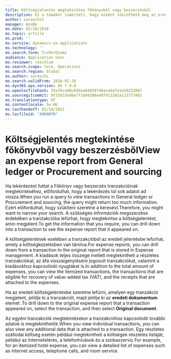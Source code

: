 ```yaml
---
title: Költségjelentés megtekintése főkönyvből vagy beszerzésből
description: Ez a témakör ismerteti, hogy miként tekinthető meg az eredeti költségjelentés, amelyen egy tranzakció jelent meg.
author: saraschi2
manager: AnnBe
ms.date: 02/26/2018
ms.topic: article
ms.prod: ''
ms.service: dynamics-ax-applications
ms.technology: ''
ms.search.form: TrvPerDiems
audience: Application User
ms.reviewer: roschlom
ms.search.scope: Core, Operations
ms.search.region: Global
ms.author: saraschi
ms.search.validFrom: 2016-02-28
ms.dyn365.ops.version: AX 7.0.0
ms.openlocfilehash: 35a76cad8c6ddaa84038746ace6a7e1e5623388f
ms.sourcegitcommit: 9f31b33ed6e7f1b49200a407913201a1337f3401
ms.translationtype: HT
ms.contentlocale: hu-HU
ms.lasthandoff: 01/14/2021
ms.locfileid: "4960070"
---
```

# <a name="view-an-expense-report-from-general-ledger-or-procurement-and-sourcing"></a><span data-ttu-id="cc46c-103">Költségjelentés megtekintése főkönyvből vagy beszerzésből</span><span class="sxs-lookup"><span data-stu-id="cc46c-103">View an expense report from General ledger or Procurement and sourcing</span></span>

<span data-ttu-id="cc46c-104">Ha lekérdezést futtat a Főkönyv vagy beszerzés tranzakcióinak megtekintéséhez, előfordulhat, hogy a lekérdezés túl sok adatot ad vissza.</span><span class="sxs-lookup"><span data-stu-id="cc46c-104">When you run a query to view transactions in General ledger or Procurement and sourcing, the query might return too much information.</span></span> <span data-ttu-id="cc46c-105">Ezért előfordulhat, hogy szűkíteni szeretné a keresést.</span><span class="sxs-lookup"><span data-stu-id="cc46c-105">Therefore, you might want to narrow your search.</span></span> <span data-ttu-id="cc46c-106">A szükséges információk megszerzése érdekében a tranzakcióba lefúrhat, hogy megtekintse a költségjelentést, amin megjelent.</span><span class="sxs-lookup"><span data-stu-id="cc46c-106">To get the information that you require, you can drill down into a transaction to see the expense report that it appeared on.</span></span>

<span data-ttu-id="cc46c-107">A költségjelentések esetében a tranzakcióból az eredeti jelentésbe lefúrhat, amely a költségkezelésben van tárolva.</span><span class="sxs-lookup"><span data-stu-id="cc46c-107">For expense reports, you can drill down from a transaction to the original report that is stored in Expense management.</span></span> <span data-ttu-id="cc46c-108">A kiadások teljes összege mellett megtekintheti a részletes tranzakciókat, az áfa visszaigénylésére jogosult tranzakciókat, valamint a kiadásokhoz kapcsolódó nyugtákat is.</span><span class="sxs-lookup"><span data-stu-id="cc46c-108">In addition to the total amount of expenses, you can view the itemized transactions, the transactions that are eligible for recovery of value-added tax (VAT), and the receipts that are attached to the expenses.</span></span>

<span data-ttu-id="cc46c-109">Ha az eredeti költségjelentésbe szeretne lefúrni, amelyen egy tranzakció megjelent, jelölje ki a tranzakciót, majd jelölje ki az **eredeti dokumentum** elemet .</span><span class="sxs-lookup"><span data-stu-id="cc46c-109">To drill down to the original expense report that a transaction appeared on, select the transaction, and then select **Original document**.</span></span>

<span data-ttu-id="cc46c-110">Az egyéni tranzakciók megtekintésekor a tranzakcióhoz kapcsolódó további adatok is megtekinthetők.</span><span class="sxs-lookup"><span data-stu-id="cc46c-110">When you view individual transactions, you can also view any additional data that is attached to a transaction.</span></span> <span data-ttu-id="cc46c-111">Egy részletes szállodai költség esetén például megtekintheti a költségek részletes listáját, például az Internetelérés, a telefonhívások és a szobaszerviz.</span><span class="sxs-lookup"><span data-stu-id="cc46c-111">For example, for an itemized hotel expense, you can view a detailed list of expenses such as internet access, telephone calls, and room service.</span></span>
